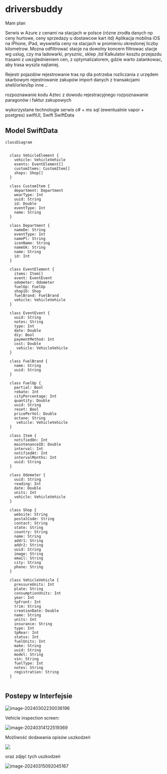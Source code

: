 # driversbuddy

Mam plan

Serwis w Azure z cenami na stacjach w polsce (rózne zrodła danych np ceny hurtowe, ceny sprzedazy u dostawcow kart itd)
Aplikacja mobilna iOS na iPhone, iPad, wyswietla ceny na stacjach w promieniu okreslonej liczby kilometrow.
Mozna odfiltrować stacje na dowolny koncern
filtrowac stacje wg uslug, czy ma ladowarki, prysznic, sklep ,itd
Kalkulator kosztu przejazdu trasami z uwzglednieniem cen, z optymalizatorem, gdzie warto zatankowac, aby trasa wyszla najtaniej.

Rejestr pojazdów
rejestrowanie tras np dla potrzeba rozliczania z urzędem skarbowym
rejestrowanie zakupów
import danych z transakcjami shell/orlen/bp inne ..

rozpoznawanie kodu Aztec z dowodu rejestracyjnego
rozpoznawanie paragonów i faktur zakupowych

wykorzystane technologie serwis c# + ms sql (ewentualnie vapor + postgres)
swiftUI, Swift SwiftData



## Model SwiftData

```mermaid
classDiagram


  class VehicleElement {
    vehicle: VehicleVehicle
    events: EventElement[]
    customItems: CustomItem[]
    shops: Shop[]
  }

  class CustomItem {
    department: Department
    wearType: Int
    uuid: String
    id: Double
    eventType: Int
    name: String
  }

  class Department {
    nameDe: String
    eventType: Int
    namePl: String
    iconName: String
    nameUk: String
    name: String
    id: Int
  }

  class EventElement {
    items: Item[]
    event: EventEvent
    odometer: Odometer
    fuelUp: FuelUp
    shopID: Shop
    fuelBrand: FuelBrand
    vehicle: VehicleVehicle
  }

  class EventEvent {
    uuid: String
    notes: String
    type: Int
    date: Double
    diy: Bool
    paymentMethod: Int
    cost: Double
     vehicle: VehicleVehicle
  }

  class FuelBrand {
    name: String
    uuid: String
  }

  class FuelUp {
    partial: Bool
    rebate: Int
    cityPercentage: Int
    quantity: Double
    uuid: String
    reset: Bool
    pricePerVol: Double
    octane: String
     vehicle: VehicleVehicle
  }

  class Item {
    notifiedOn: Int
    maintenanceID: Double
    interval: Int
    notifiedAt: Int
    intervalMonths: Int
    uuid: String
  }

  class Odometer {
    uuid: String
    reading: Int
    date: Double
    units: Int
    vehicle: VehicleVehicle
  }

  class Shop {
    website: String
    postalCode: String
    contact: String
    state: String
    country: String
    name: String
    addr1: String
    addr2: String
    uuid: String
    image: String
    email: String
    city: String
    phone: String
  }

  class VehicleVehicle {
    pressureUnits: Int
    plate: String
    consumptionUnits: Int
    year: Int
    tpFront: Int
    trim: String
    creationDate: Double
    name: String
    units: Int
    insurance: String
    type: Int
    tpRear: Int
    status: Int
    fuelUnits: Int
    make: String
    uuid: String
    model: String
    vin: String
    fuelType: Int
    notes: String
    registration: String
  }


```







## Postepy w Interfejsie



![image-20240302230036196](image-20240302230036196.png)





Vehicle inspection screen:

![image-20240314122519369](image-20240314122519369.png)



Możliwość dodawania opisów uszkodzeń



![](image-20240314122620711.png)

oraz zdjęć tych uszkodzeń

![image-20240315092045167](image-20240315092045167.png)

